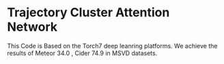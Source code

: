 
# Trajectory Cluster Attention Network
This Code is Based on the Torch7 deep leanring platforms. We achieve the 
results of Meteor 34.0 , Cider 74.9 in MSVD datasets.

